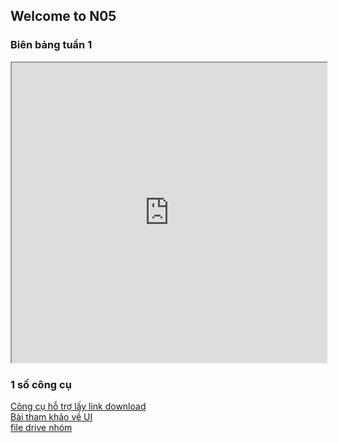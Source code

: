 ## Welcome to N05

### Biên bảng tuần 1  

<div><p><iframe src="https://drive.google.com/file/d/1ycygqiCTxkpQvweZ7oYCClfMcs3ktufv/preview" width=100% height="480" allow="autoplay"></iframe></div></p>

### 1 số công cụ
[Công cụ hỗ trợ lấy link download](https://sites.google.com/site/gdocs2direct/)  
[Bài tham khảo về UI](https://mona.media/thiet-ke-ux-ui/)  
[file drive nhóm](https://drive.google.com/drive/folders/1opWsqdcC0u0JIWPV04p15eFuq5vF0WuD?usp=sharing)

